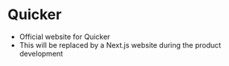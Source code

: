 # Quicker

- Official website for Quicker
- This will be replaced by a Next.js website during the product development
